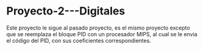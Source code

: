 # Proyecto-2---Digitales

Este proyecto le sigue al pasado proyecto, es el mismo proyecto excepto que se reemplaza el bloque PID con un procesador MIPS, al cual se le envia el código del PID, con sus coeficientes correspondientes.
